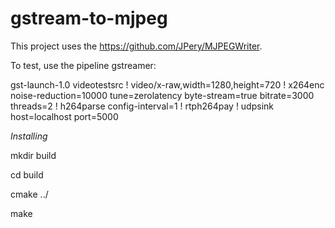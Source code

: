 # gstream-to-mjpeg

This project uses the https://github.com/JPery/MJPEGWriter.

To test, use the pipeline gstreamer:

gst-launch-1.0 videotestsrc ! video/x-raw,width=1280,height=720 ! x264enc noise-reduction=10000 tune=zerolatency byte-stream=true bitrate=3000 threads=2 ! h264parse config-interval=1 ! rtph264pay ! udpsink host=localhost port=5000

*Installing*

mkdir build

cd build

cmake ../

make 

